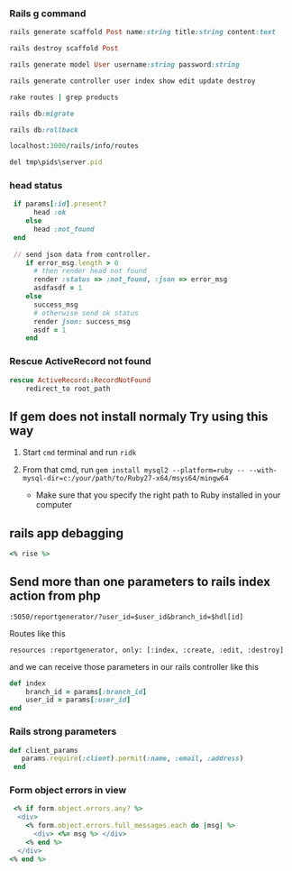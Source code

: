### Rails g command
````ruby
rails generate scaffold Post name:string title:string content:text
````
````ruby
rails destroy scaffold Post
````
````ruby
rails generate model User username:string password:string
````
````ruby
rails generate controller user index show edit update destroy
````
````ruby
rake routes | grep products
````
````ruby
rails db:migrate
````
````ruby
rails db:rollback
````
  ````ruby
  localhost:3000/rails/info/routes
  ````
````ruby
del tmp\pids\server.pid
````


### head status
````ruby
 if params[:id].present?
      head :ok
    else
      head :not_found
 end
 
 // send json data from controller.
    if error_msg.length > 0
      # then render head not found
      render :status => :not_found, :json => error_msg
      asdfasdf = 1
    else
      success_msg
      # otherwise send ok status
      render json: success_msg
      asdf = 1
    end
````

### Rescue ActiveRecord not found

````ruby
rescue ActiveRecord::RecordNotFound
    redirect_to root_path
````

## If gem does not install normaly Try using this way
1. Start  `cmd` terminal and run `ridk`

2. From that cmd, run `gem install mysql2 --platform=ruby -- --with-mysql-dir=c:/your/path/to/Ruby27-x64/msys64/mingw64`
   
   * Make sure that you specify the right path to Ruby installed in your computer

## rails app debagging
````ruby
<% rise %>
````

## Send more than one parameters to rails index action from php

``:5050/reportgenerator/?user_id=$user_id&branch_id=$hdl[id]``

Routes like this 

``resources :reportgenerator, only: [:index, :create, :edit, :destroy]``

and we can receive those parameters in our rails controller like this 

````ruby
def index
    branch_id = params[:branch_id]
    user_id = params[:user_id]
end
 ````
 
 ### Rails strong parameters
 
 ````ruby
 def client_params
    params.require(:client).permit(:name, :email, :address)
  end
  ````
  ### Form object errors in view
  ````ruby
   <% if form.object.errors.any? %>
    <div>
      <% form.object.errors.full_messages.each do |msg| %>
        <div> <%= msg %> </div>
      <% end %>
    </div>
  <% end %>
  ````
  
